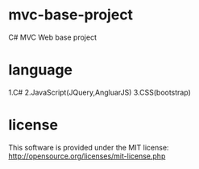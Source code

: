 # mvc-base-project
C# MVC Web base project

# language
1.C#
2.JavaScript(JQuery,AngluarJS)
3.CSS(bootstrap)

# license
This software is provided under the MIT license:
http://opensource.org/licenses/mit-license.php